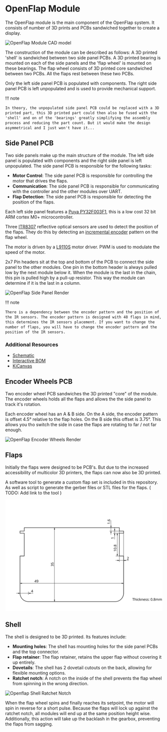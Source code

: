 # OpenFlap Module

The OpenFlap module is the main component of the OpenFlap system. It consists of number of 3D prints and PCBs sandwiched together to create a display.

![OpenFlap Module CAD model](images/module_cad.png)

The construction of the module can be described as follows:
A 3D printed 'shell' is sandwiched between two side panel PCBs. A 3D printed bearing is mounted on each of the side panels and the 'flap wheel' is mounted on these bearings. The flap wheel consists of 3D printed core sandwiched between two PCBs. All the flaps rest between these two PCBs. 

Only the left side panel PCB is populated with components. The right side panel PCB is left unpopulated and is used to provide mechanical support. 


!!! note

    In theory, the unpopulated side panel PCB could be replaced with a 3D printed part, this 3D printed part could then also be fused with the 'shell' and on of the 'bearings' greatly simplifying the assembly process and reducing the part count. But it would make the design asymmetrical and I just won't have it...

## Side Panel PCB

Two side panels make up the main structure of the module. The left side panel is populated with components and the right side panel is left unpopulated. The side panel PCB is responsible for the following tasks:

- **Motor Control**: The side panel PCB is responsible for controlling the motor that drives the flaps.
- **Communication**: The side panel PCB is responsible for communicating with the controller and the other modules over UART.
- **Flap Detection**: The side panel PCB is responsible for detecting the position of the flaps.

Each left side panel features a [Puya PY32F003F1](https://download.py32.org/ReferenceManual/en/PY32F003%20Reference%20manual%20v1.1_EN.pdf), this is a low cost 32 bit ARM cortex M0+ microcontroller. 

Three [ITR8307](https://www.everlighteurope.com/custom/files/datasheets/DRX-0000321.pdf) reflective optical sensors are used to detect the position of the flaps. They do this by detecting an [incremental encoder](https://en.wikipedia.org/wiki/Incremental_encoder) pattern on the flap wheel. 

The motor is driven by a [L9110S](https://www.lcsc.com/datasheet/lcsc_datasheet_2203301130_LANKE-L9110S_C2984833.pdf) motor driver. PWM is used to modulate the speed of the motor. 

2x7 Pin headers sit at the top and bottom of the PCB to connect the side panel to the other modules. One pin in the bottom header is always pulled low by the next module below it. When the module is the last in the chain, this pin is pulled high by a pull-up resistor. This way the module can determine if it is the last in a column.

![OpenFlap Side Panel Render](../hardware/module/side_panel/side_panel-3D_blender_top.png)

!!! note

    There is a dependency between the encoder pattern and the position of the IR sensors. The encoder pattern is designed with 48 flaps in mind, this determines the IR sensors placement. If you want to change the number of flaps, you will have to change the encoder pattern and the position of the IR sensors.

### Additional Resources

- [Schematic](../hardware/module/side_panel/side_panel-schematic.pdf)
- [Interactive BOM](../hardware/module/side_panel/side_panel-ibom.html)
- [KiCanvas](https://kicanvas.org/?github=https%3A%2F%2Fgithub.com%2FToonVanEyck%2FOpenFlap%2Fblob%2Fmaster%2Fhardware%2Fmodule%2Fside_panel%2Fsrc%2Fside_panel.kicad_pro)

## Encoder Wheels PCB

Two encoder wheel PCB sandwiches the 3D printed "core" of the module. The encoder wheels holds all the flaps and allows the the side panel to track it's rotation.

Each encoder wheel has an A & B side. On the A side, the encoder pattern is offset 4.5° relative to the flap holes. On the B side this offset is 3.75°. This allows you tho switch the side in case the flaps are rotating to far / not far enough.

![OpenFlap Encoder Wheels Render](../hardware/module/encoder_wheel/encoder_wheel_48-top.png)

## Flaps

Initially the flaps were designed to be PCB's. But due to the increased accessibility of multicolor 3D printers, the flaps can now also be 3D printed. 

A software tool to generate a custom flap set is included in this repository. As well as script to generate the gerber files or STL files for the flaps. ( TODO: Add link to the tool )

![Flap Dimensions](images/flap_dimensions.svg)

## Shell 

The shell is designed to be 3D printed. Its features include:

- **Mounting holes**: The shell has mounting holes for the side panel PCBs and the top connector.
- **Flap retainer**: The flap retainer, retains the upper flap without covering it up entirely. 
- **Dovetails**: The shell has 2 dovetail cutouts on the back, allowing for flexible mounting options.
- **Ratchet notch**: A notch on the inside of the shell prevents the flap wheel from spinning in the wrong direction.

![Openflap Shell Ratchet Notch](images/ratchet_notch.png)

When the flap wheel spins and finally reaches its setpoint, the motor will spin in reverse for a short pulse. Because the flaps will lock up against the ratchet notch, all modules will end up at the same position height wise. Additionally, this action will take up the backlash in the gearbox, preventing the flaps from sagging.